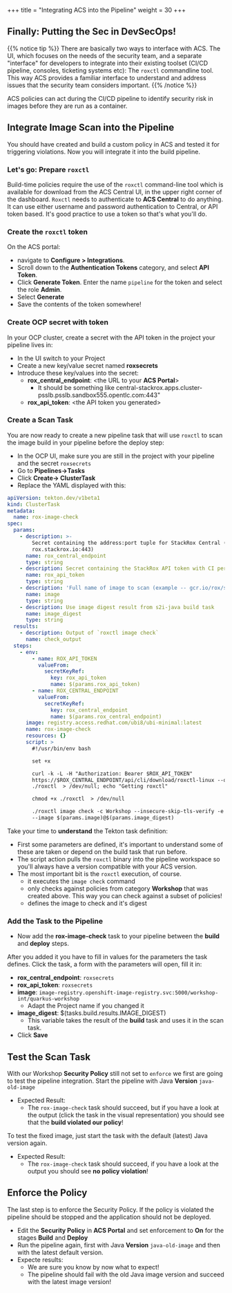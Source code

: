 +++
title = "Integrating ACS into the Pipeline"
weight = 30
+++

## Finally: Putting the Sec in DevSecOps!

{{% notice tip %}}
There are basically two ways to interface with ACS. The UI, which focuses on the needs of the security team, and a separate "interface" for developers to integrate into their existing toolset (CI/CD pipeline, consoles, ticketing systems etc): The `roxctl` commandline tool. This way ACS provides a familiar interface to understand and address issues that the security team considers important.
{{% /notice %}}

ACS policies can act during the CI/CD pipeline to identify security risk in images before they are run as a container.

## Integrate Image Scan into the Pipeline
You should have created and build a custom policy in ACS and tested it for triggering violations. Now you will integrate it into the build pipeline.


### Let's go: Prepare `roxctl`

Build-time policies require the use of the `roxctl` command-line tool which is available for download from the ACS Central UI, in the upper right corner of the dashboard. `Roxctl` needs to authenticate to **ACS Central** to do anything. It can use either username and password authentication to Central, or API token based. It's good practice to use a token so that's what you'll do.

### Create the `roxctl` token

On the ACS portal:
- navigate to **Configure > Integrations**.
- Scroll down to the **Authentication Tokens** category, and select **API Token**.
- Click **Generate Token**. Enter the name `pipeline` for the token and select the role **Admin**.
- Select **Generate**
- Save the contents of the token somewhere!

### Create OCP secret with token
In your OCP cluster, create a secret with the API token in the project your pipeline lives in:
- In the UI switch to your Project
- Create a new key/value secret named **roxsecrets**
- Introduce these key/values into the secret:
  - **rox_central_endpoint**: \<the URL to your **ACS Portal**>
    - It should be something like central-stackrox.apps.cluster-psslb.psslb.sandbox555.opentlc.com:443"
  - **rox_api_token**: \<the API token you generated>

### Create a Scan Task
You are now ready to create a new pipeline task that will use `roxctl` to scan the image build in your pipeline before the deploy step:
- In the OCP UI, make sure you are still in the project with your pipeline and the secret `roxsecrets`
- Go to **Pipelines->Tasks**
- Click **Create-> ClusterTask**
- Replace the YAML displayed with this:
```yaml
apiVersion: tekton.dev/v1beta1
kind: ClusterTask
metadata:
  name: rox-image-check
spec:
  params:
    - description: >-
        Secret containing the address:port tuple for StackRox Central (example -
        rox.stackrox.io:443)
      name: rox_central_endpoint
      type: string
    - description: Secret containing the StackRox API token with CI permissions
      name: rox_api_token
      type: string
    - description: 'Full name of image to scan (example -- gcr.io/rox/sample:5.0-rc1)'
      name: image
      type: string
    - description: Use image digest result from s2i-java build task
      name: image_digest
      type: string
  results:
    - description: Output of `roxctl image check`
      name: check_output
  steps:
    - env:
        - name: ROX_API_TOKEN
          valueFrom:
            secretKeyRef:
              key: rox_api_token
              name: $(params.rox_api_token)
        - name: ROX_CENTRAL_ENDPOINT
          valueFrom:
            secretKeyRef:
              key: rox_central_endpoint
              name: $(params.rox_central_endpoint)
      image: registry.access.redhat.com/ubi8/ubi-minimal:latest
      name: rox-image-check
      resources: {}
      script: >
        #!/usr/bin/env bash

        set +x

        curl -k -L -H "Authorization: Bearer $ROX_API_TOKEN"
        https://$ROX_CENTRAL_ENDPOINT/api/cli/download/roxctl-linux --output
        ./roxctl  > /dev/null; echo "Getting roxctl"

        chmod +x ./roxctl  > /dev/null

        ./roxctl image check -c Workshop --insecure-skip-tls-verify -e $ROX_CENTRAL_ENDPOINT
        --image $(params.image)@$(params.image_digest)
```
Take your time to **understand** the Tekton task definition:
- First some parameters are defined, it's important to understand some of these are taken or depend on the build task that run before.
- The script action pulls the `roxctl` binary into the pipeline workspace so you'll always have a version compatible with your ACS version.
- The most important bit is the `roxctl` execution, of course.
  - it executes the `image check` command
  - only checks against policies from category **Workshop** that was created above. This way you can check against a subset of policies!
  - defines the image to check and it's digest

### Add the Task to the Pipeline

- Now add the **rox-image-check** task to your pipeline between the **build** and **deploy** steps.

After you added it you have to fill in values for the parameters the task defines. Click the task, a form with the parameters will open, fill it in:
  - **rox_central_endpoint**: `roxsecrets`
  - **rox_api_token**: `roxsecrets`
  - **image**: `image-registry.openshift-image-registry.svc:5000/workshop-int/quarkus-workshop`
    - Adapt the Project name if you changed it
  - **image_digest**: $(tasks.build.results.IMAGE_DIGEST)
    - This variable takes the result of the **build** task and uses it in the scan task.
  - Click **Save**

## Test the Scan Task
With our Workshop **Security Policy** still not set to `enforce` we first are going to test the pipeline integration. Start the pipeline with Java **Version** `java-old-image`
- Expected Result:
  - The `rox-image-check` task should succeed, but if you have a look at the output (click the task in the visual representation) you should see that the **build violated our policy**!

To test the fixed image, just start the task with the default (latest) Java version again.
- Expected Result:
  - The `rox-image-check` task should succeed, if you have a look at the output you should see **no policy violation**!

## Enforce the Policy
The last step is to enforce the Security Policy. If the policy is violated the pipeline should be stopped and the application should not be deployed.

- Edit the **Security Policy** in **ACS Portal** and set enforcement to **On** for the stages **Build** and **Deploy**
- Run the pipeline again, first with Java **Version** `java-old-image` and then with the latest default version.
- Expecte results:
  - We are sure you know by now what to expect!
  - The pipeline should fail with the old Java image version and succeed with the latest image version!
